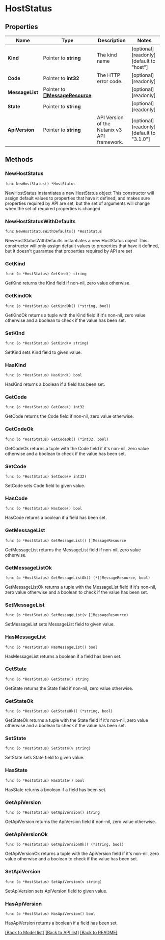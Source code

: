 # HostStatus

## Properties

Name | Type | Description | Notes
------------ | ------------- | ------------- | -------------
**Kind** | Pointer to **string** | The kind name | [optional] [readonly] [default to "host"]
**Code** | Pointer to **int32** | The HTTP error code. | [optional] [readonly] 
**MessageList** | Pointer to [**[]MessageResource**](MessageResource.md) |  | [optional] [readonly] 
**State** | Pointer to **string** |  | [optional] [readonly] 
**ApiVersion** | Pointer to **string** | API Version of the Nutanix v3 API framework. | [optional] [readonly] [default to "3.1.0"]

## Methods

### NewHostStatus

`func NewHostStatus() *HostStatus`

NewHostStatus instantiates a new HostStatus object
This constructor will assign default values to properties that have it defined,
and makes sure properties required by API are set, but the set of arguments
will change when the set of required properties is changed

### NewHostStatusWithDefaults

`func NewHostStatusWithDefaults() *HostStatus`

NewHostStatusWithDefaults instantiates a new HostStatus object
This constructor will only assign default values to properties that have it defined,
but it doesn't guarantee that properties required by API are set

### GetKind

`func (o *HostStatus) GetKind() string`

GetKind returns the Kind field if non-nil, zero value otherwise.

### GetKindOk

`func (o *HostStatus) GetKindOk() (*string, bool)`

GetKindOk returns a tuple with the Kind field if it's non-nil, zero value otherwise
and a boolean to check if the value has been set.

### SetKind

`func (o *HostStatus) SetKind(v string)`

SetKind sets Kind field to given value.

### HasKind

`func (o *HostStatus) HasKind() bool`

HasKind returns a boolean if a field has been set.

### GetCode

`func (o *HostStatus) GetCode() int32`

GetCode returns the Code field if non-nil, zero value otherwise.

### GetCodeOk

`func (o *HostStatus) GetCodeOk() (*int32, bool)`

GetCodeOk returns a tuple with the Code field if it's non-nil, zero value otherwise
and a boolean to check if the value has been set.

### SetCode

`func (o *HostStatus) SetCode(v int32)`

SetCode sets Code field to given value.

### HasCode

`func (o *HostStatus) HasCode() bool`

HasCode returns a boolean if a field has been set.

### GetMessageList

`func (o *HostStatus) GetMessageList() []MessageResource`

GetMessageList returns the MessageList field if non-nil, zero value otherwise.

### GetMessageListOk

`func (o *HostStatus) GetMessageListOk() (*[]MessageResource, bool)`

GetMessageListOk returns a tuple with the MessageList field if it's non-nil, zero value otherwise
and a boolean to check if the value has been set.

### SetMessageList

`func (o *HostStatus) SetMessageList(v []MessageResource)`

SetMessageList sets MessageList field to given value.

### HasMessageList

`func (o *HostStatus) HasMessageList() bool`

HasMessageList returns a boolean if a field has been set.

### GetState

`func (o *HostStatus) GetState() string`

GetState returns the State field if non-nil, zero value otherwise.

### GetStateOk

`func (o *HostStatus) GetStateOk() (*string, bool)`

GetStateOk returns a tuple with the State field if it's non-nil, zero value otherwise
and a boolean to check if the value has been set.

### SetState

`func (o *HostStatus) SetState(v string)`

SetState sets State field to given value.

### HasState

`func (o *HostStatus) HasState() bool`

HasState returns a boolean if a field has been set.

### GetApiVersion

`func (o *HostStatus) GetApiVersion() string`

GetApiVersion returns the ApiVersion field if non-nil, zero value otherwise.

### GetApiVersionOk

`func (o *HostStatus) GetApiVersionOk() (*string, bool)`

GetApiVersionOk returns a tuple with the ApiVersion field if it's non-nil, zero value otherwise
and a boolean to check if the value has been set.

### SetApiVersion

`func (o *HostStatus) SetApiVersion(v string)`

SetApiVersion sets ApiVersion field to given value.

### HasApiVersion

`func (o *HostStatus) HasApiVersion() bool`

HasApiVersion returns a boolean if a field has been set.


[[Back to Model list]](../README.md#documentation-for-models) [[Back to API list]](../README.md#documentation-for-api-endpoints) [[Back to README]](../README.md)


